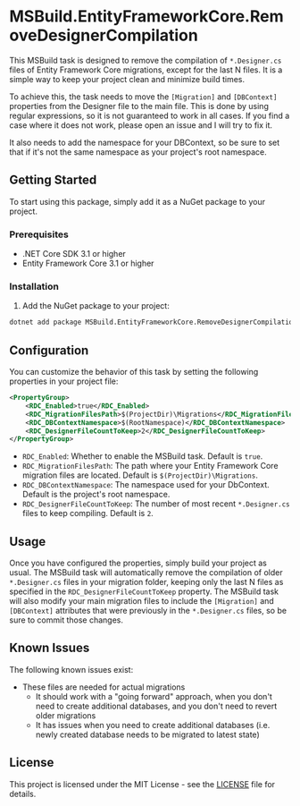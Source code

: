 # MSBuild.EntityFrameworkCore.RemoveDesignerCompilation

This MSBuild task is designed to remove the compilation of `*.Designer.cs` files of Entity Framework Core migrations, except for the last N files. It is a simple way to keep your project clean and minimize build times.

To achieve this, the task needs to move the `[Migration]` and `[DBContext]` properties from the Designer file to the main file. 
This is done by using regular expressions, so it is not guaranteed to work in all cases. If you find a case where it does not work, please open an issue and I will try to fix it.

It also needs to add the namespace for your DBContext, so be sure to set that if it's not the same namespace as your project's root namespace.

## Getting Started

To start using this package, simply add it as a NuGet package to your project.

### Prerequisites

- .NET Core SDK 3.1 or higher
- Entity Framework Core 3.1 or higher

### Installation

1. Add the NuGet package to your project:

```bash
dotnet add package MSBuild.EntityFrameworkCore.RemoveDesignerCompilation
```

## Configuration

You can customize the behavior of this task by setting the following properties in your project file:

```xml
<PropertyGroup>
    <RDC_Enabled>true</RDC_Enabled>
    <RDC_MigrationFilesPath>$(ProjectDir)\Migrations</RDC_MigrationFilesPath>
    <RDC_DBContextNamespace>$(RootNamespace)</RDC_DBContextNamespace>
    <RDC_DesignerFileCountToKeep>2</RDC_DesignerFileCountToKeep>
</PropertyGroup>
```

- `RDC_Enabled`: Whether to enable the MSBuild task. Default is `true`.
- `RDC_MigrationFilesPath`: The path where your Entity Framework Core migration files are located. Default is `$(ProjectDir)\Migrations`.
- `RDC_DBContextNamespace`: The namespace used for your DbContext. Default is the project's root namespace.
- `RDC_DesignerFileCountToKeep`: The number of most recent `*.Designer.cs` files to keep compiling. Default is `2`.

## Usage

Once you have configured the properties, simply build your project as usual. The MSBuild task will automatically remove the compilation of older `*.Designer.cs` files in your migration folder, keeping only the last N files as specified in the `RDC_DesignerFileCountToKeep` property.
The MSBuild task will also modify your main migration files to include the `[Migration]` and `[DBContext]` attributes that were previously in the `*.Designer.cs` files, so be sure to commit those changes.

## Known Issues

The following known issues exist:
- These files are needed for actual migrations
  - It should work with a "going forward" approach, when you don't need to create additional databases, and you don't need to revert older migrations
  - It has issues when you need to create additional databases (i.e. newly created database needs to be migrated to latest state)

## License

This project is licensed under the MIT License - see the [LICENSE](LICENSE) file for details.